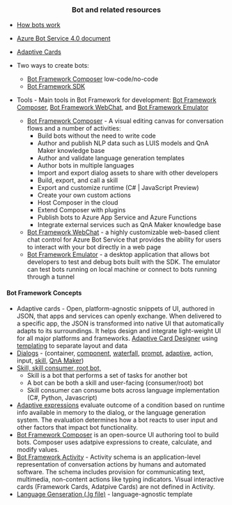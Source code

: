 ### <center> Bot and related resources </center>

* [How bots work](https://docs.microsoft.com/en-us/azure/bot-service/bot-builder-basics?view=azure-bot-service-4.0)
* [Azure Bot Service 4.0 document](https://docs.microsoft.com/en-us/azure/bot-service/?view=azure-bot-service-4.0
)
* [Adaptive Cards](adaptivecards.io)


* Two ways to create bots:
  - [Bot Framework Composer](https://docs.microsoft.com/en-us/composer/introduction) low-code/no-code
  - [Bot Framework SDK](https://docs.microsoft.com/en-us/azure/bot-service/index-bf-sdk?view=azure-bot-service-4.0)
  
* Tools - Main tools in Bot Framework for development: <a href="https://docs.microsoft.com/en-us/composer/introduction" target="_blank">Bot Framework Composer</a>, <a href="https://github.com/microsoft/BotFramework-WebChat/blob/master/README.md" target="_blank">Bot Framework WebChat</a>, and <a href="https://github.com/Microsoft/BotFramework-Emulator#readme" target=_blank>Bot Framework Emulator</a>
  * [Bot Framework Composer](https://docs.microsoft.com/en-us/composer/introduction) - A visual editing canvas for conversation flows and a number of activities:
    * Build bots without the need to write code
    * Author and publish NLP data such as LUIS models and QnA Maker knowledge base
    * Author and validate language generation templates
    * Author bots in multiple languages
    * Import and export dialog assets to share with other developers
    * Build, export, and call a skill
    * Export and customize runtime (C# | JavaScript Preview)
    * Create your own custom actions
    * Host Composer in the cloud
    * Extend Composer with plugins
    * Publish bots to Azure App Service and Azure Functions
    * Integrate external services such as QnA Maker knowledge base
  * [Bot Framework WebChat](https://github.com/microsoft/BotFramework-WebChat/blob/master/README.md) -  a highly customizable web-based client chat control for Azure Bot Service that provides the ability for users to interact with your bot directly in a web page
  * [Bot Framework Emulator](https://github.com/Microsoft/BotFramework-Emulator#readme) - a desktop application that allows bot developers to test and debug bots built with the SDK. The emulator can test bots running on local machine or connect to bots running through a tunnel
#### Bot Framework Concepts
* Adaptive cards - Open, platform-agnostic snippets of UI, authored in JSON, that apps and services can openly exchange. When delivered to a specific app, the JSON is transformed into native UI that automatically adapts to its surroundings. It helps design and integrate light-weight UI for all major platforms and frameworks. [Adaptive Card Designer](https://adaptivecards.io/designer/) using [templating](https://docs.microsoft.com/en-us/adaptive-cards/templating/#what-is-adaptive-cards-templating) to separate layout and data
* [Dialogs](https://docs.microsoft.com/en-us/azure/bot-service/bot-builder-concept-dialog?view=azure-bot-service-4.0)  - (container, [component](https://docs.microsoft.com/en-us/azure/bot-service/bot-builder-concept-dialog?view=azure-bot-service-4.0#component-dialogs), [waterfall](https://docs.microsoft.com/en-us/azure/bot-service/bot-builder-concept-waterfall-dialogs?view=azure-bot-service-4.0#waterfall-dialogs), [prompt](https://docs.microsoft.com/en-us/azure/bot-service/bot-builder-concept-waterfall-dialogs?view=azure-bot-service-4.0#prompts), [adaptive](https://docs.microsoft.com/en-us/azure/bot-service/bot-builder-concept-dialog?view=azure-bot-service-4.0#adaptive-dialogs), action, input, [skill](https://docs.microsoft.com/en-us/azure/bot-service/bot-builder-concept-dialog?view=azure-bot-service-4.0#skill-dialog), [QnA Maker](https://docs.microsoft.com/en-us/azure/bot-service/bot-builder-concept-dialog?view=azure-bot-service-4.0#qna-maker-dialog))
* [Skill, skill consumer, root bot, ](https://docs.microsoft.com/en-us/azure/bot-service/skills-conceptual?view=azure-bot-service-4.0)
  * Skill is a bot that performs a set of tasks for another bot 
  * A bot can be both a skill and user-facing (consumer/root) bot 
  * Skill consumer can consume bots across language implementation (C#, Python, Javascript)
* [Adaptive expressions](https://docs.microsoft.com/en-us/azure/bot-service/bot-builder-concept-adaptive-expressions?view=azure-bot-service-4.0) evaluate outcome of a condition based on runtime info available in memory to the dialog, or the language generation system. The evaluation determines how a bot reacts to user input and other factors that impact bot functionality.
* [Bot Framework Composer](https://docs.microsoft.com/en-us/azure/bot-service/bot-builder-concept-adaptive-expressions?view=azure-bot-service-4.0&tabs=arithmetic#bot-framework-composer) is an open-source UI authoring tool to build bots. Composer uses adatpive expressions to create, calculate, and modify values.
* [Bot Framework Activity](https://github.com/microsoft/botframework-sdk/blob/master/specs/botframework-activity/botframework-activity.md) - Activity schema is an application-level representation of conversation actions by humans and automated software. The schema includes provision for communicating text, multimedia, non-content actions like typing indicators. Visual interactive cards (Framework Cards, Adatpive Cards) are not defined in Activity.
* [Language Genseration (.lg file)](https://docs.microsoft.com/en-us/azure/bot-service/bot-builder-concept-language-generation?view=azure-bot-service-4.0) - language-agnostic template 
